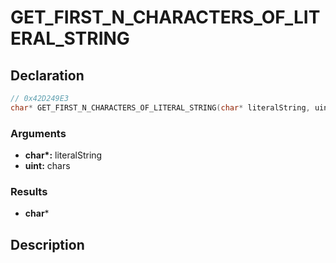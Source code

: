 # GET_FIRST_N_CHARACTERS_OF_LITERAL_STRING

## Declaration
```cpp
// 0x42D249E3
char* GET_FIRST_N_CHARACTERS_OF_LITERAL_STRING(char* literalString, uint chars);
```

### Arguments
- **char\*:** literalString
- **uint:** chars

### Results
- **char***

## Description
